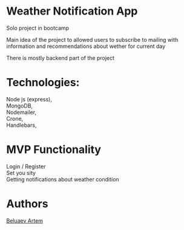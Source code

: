 # Weather Notification App
Solo project in bootcamp

Main idea of the project to allowed users to subscribe to mailing with information and recommendations about wether for current day

There is mostly backend part of the project
# Technologies:
  Node js (express), </br>
  MongoDB, </br>
  Nodemailer, </br>
  Crone, </br>
  Handlebars, </br>

# MVP Functionality
  Login / Register </br>
  Set you sity </br>
  Getting notifications about weather condition </br>

# Authors
  <a href="https://github.com/Oberin98"> Beluaev Artem </a> </br>
